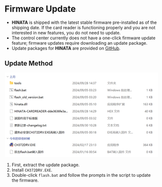 # Firmware Update

* **HINATA** is shipped with the latest stable firmware pre-installed as of the shipping date. If the card reader is functioning properly and you are not interested in new features, you do not need to update.
* The control center currently does not have a one-click firmware update feature; firmware updates require downloading an update package.
* Update packages for **HINATA** are provided on [GitHub](https://github.com/nerimoe/HINATA-release/releases).  

## Update Method
![update](assets/update.png)

1. First, extract the update package.
2. Install `CH372DRV.EXE`.
3. Double-click `flash.bat` and follow the prompts in the script to update the firmware.